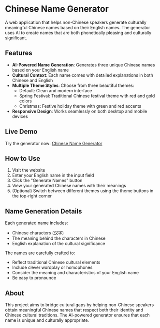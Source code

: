 # Chinese Name Generator

A web application that helps non-Chinese speakers generate culturally meaningful Chinese names based on their English names. The generator uses AI to create names that are both phonetically pleasing and culturally significant.

## Features

- **AI-Powered Name Generation**: Generates three unique Chinese names based on your English name
- **Cultural Context**: Each name comes with detailed explanations in both Chinese and English
- **Multiple Theme Styles**: Choose from three beautiful themes:
  - Default: Clean and modern interface
  - Spring Festival: Traditional Chinese festival theme with red and gold colors
  - Christmas: Festive holiday theme with green and red accents
- **Responsive Design**: Works seamlessly on both desktop and mobile devices

## Live Demo

Try the generator now: [Chinese Name Generator](https://chinese-name-generator.vercel.app/)

## How to Use

1. Visit the website
2. Enter your English name in the input field
3. Click the "Generate Names" button
4. View your generated Chinese names with their meanings
5. (Optional) Switch between different themes using the theme buttons in the top-right corner

## Name Generation Details

Each generated name includes:
- Chinese characters (汉字)
- The meaning behind the characters in Chinese
- English explanation of the cultural significance

The names are carefully crafted to:
- Reflect traditional Chinese cultural elements
- Include clever wordplay or homophones
- Consider the meaning and characteristics of your English name
- Be easy to pronounce

## About

This project aims to bridge cultural gaps by helping non-Chinese speakers obtain meaningful Chinese names that respect both their identity and Chinese cultural traditions. The AI-powered generator ensures that each name is unique and culturally appropriate.